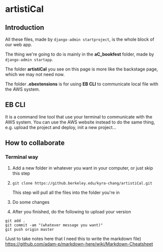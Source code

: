 # artistiCal

## Introduction
All these files, made by `django-admin startproject`, is the whole block of our web app.

The thing we're going to do is mainly in the **aC_bookfest** folder, made by `django-admin startapp`.

The folder **artistiCal** you see on this page is more like the backstage page, which we may not need now.

The folder **.ebextensions** is for using **EB CLI** to communicate local file with the AWS system.

## EB CLI
It is a command line tool that use your terminal to communicate with the AWS system. You can use the AWS website instead to do the same thing, e.g. upload the project and deploy, init a new project...

## How to collaborate
### Terminal way
1. Add a new folder in whatever you want in your computer, or just skip this step

2. `git clone https://github.berkeley.edu/kyra-chang/artistiCal.git` 

   This step will pull all the files into the folder you're in

3. Do some changes

4. After you finished, do the following to upload your version

```
git add .
git commit -am "(whatever message you want)"
git push origin master
```






(Just to take notes here that I need this to write the markdown file)
<https://github.com/adam-p/markdown-here/wiki/Markdown-Cheatsheet>
